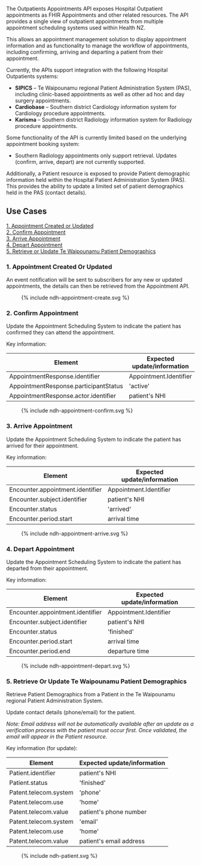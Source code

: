 The Outpatients Appointments API exposes Hospital Outpatient appointments as FHIR Appointments and other related
resources. The API provides a single view of outpatient appointments from multiple appointment scheduling systems used 
within Health NZ.

This allows an appointment management solution to display appointment information and as functionality to manage the 
workflow of appointments, including confirming, arriving and departing a patient from their appointment.

Currently, the APIs support integration with the following Hospital Outpatients systems:
* **SIPICS** – Te Waipounamu regional Patient Administration System (PAS), including clinic-based appointments as well 
as other ad hoc and day surgery appointments.
* **Cardiobase** – Southern district Cardiology information system for Cardiology procedure appointments.
* **Karisma** – Southern district Radiology information system for Radiology procedure appointments.

Some functionality of the API is currently limited based on the underlying appointment booking system:
* Southern Radiology appointments only support retrieval. Updates (confirm, arrive, depart) are not currently supported.

Additionally, a Patient resource is exposed to provide Patient demographic information held within the Hospital Patient
Administration System (PAS). This provides the ability to update a limited set of patient demographics held in the PAS
(contact details).

## Use Cases
[1. Appointment Created or Updated ](#appointment-created-or-updated) <br/>
[2. Confirm Appointment ](#confirm-appointment) <br/>
[3. Arrive Appointment ](#arrive-appointment) <br/>
[4. Depart Appointment ](#depart-appointment) <br />
[5. Retrieve or Update Te Waipounamu Patient Demographics ](#retrieve-or-update-te-waipounamu-patient-demographics) <br />

### 1. Appointment Created Or Updated
An event notification will be sent to subscribers for any new or updated appointments, the details can then be retrieved
from the Appointment API.

<figure>
  <!-- Generated from `input/images-source/ndh-appointment-create.plantuml` -->
  {% include ndh-appointment-create.svg %}
</figure>

### 2. Confirm Appointment
Update the Appointment Scheduling System to indicate the patient has confirmed they can attend the appointment.

Key information:

| Element                               | Expected update/information |
|---------------------------------------|-----------------------------|
| AppointmentResponse.identifier        | Appointment.Identifier      |
| AppointmentResponse.participantStatus | 'active'                    |
| AppointmentResponse.actor.identifier  | patient's NHI               |

<figure>
  <!-- Generated from `input/images-source/ndh-appointment-confirm.plantuml` -->
  {% include ndh-appointment-confirm.svg %}
</figure>

### 3. Arrive Appointment
Update the Appointment Scheduling System to indicate the patient has arrived for their appointment.

Key information:

| Element                          | Expected update/information |
|----------------------------------|-----------------------------|
| Encounter.appointment.identifier | Appointment.Identifier      |
| Encounter.subject.identifier     | patient's NHI               |
| Encounter.status                 | 'arrived'                   |
| Encounter.period.start           | arrival time                |
<figure>
  <!-- Generated from `input/images-source/ndh-appointment-arrive.plantuml` -->
  {% include ndh-appointment-arrive.svg %}
</figure>

### 4. Depart Appointment
Update the Appointment Scheduling System to indicate the patient has departed from their appointment.

Key information:

| Element                          | Expected update/information |
|----------------------------------|-----------------------------|
| Encounter.appointment.identifier | Appointment.Identifier      |
| Encounter.subject.identifier     | patient's NHI               |
| Encounter.status                 | 'finished'                  |
| Encounter.period.start           | arrival time                |
| Encounter.period.end             | departure time              |
<figure>
  <!-- Generated from `input/images-source/ndh-appointment-depart.plantuml` -->
  {% include ndh-appointment-depart.svg %}
</figure>

### 5. Retrieve Or Update Te Waipounamu Patient Demographics
Retrieve Patient Demographics from a Patient in the Te Waipounamu regional Patient Administration System.

Update contact details (phone/email) for the patient.


_Note: Email address will not be automatically available after an update as a verification process with the patient must
occur first. Once validated, the email will appear in the Patient resource._

Key information (for update):

| Element               | Expected update/information |
|-----------------------|-----------------------------|
| Patient.identifier    | patient's NHI               |
| Patient.status        | 'finished'                  |
| Patent.telecom.system | 'phone'                     |
| Patent.telecom.use    | 'home'                      |
| Patent.telecom.value  | patient's phone number      |
| Patent.telecom.system | 'email'                     |
| Patent.telecom.use    | 'home'                      |
| Patent.telecom.value  | patient's email address     |
<figure>
  <!-- Generated from `input/images-source/ndh-patient.plantuml` -->
  {% include ndh-patient.svg %}
</figure>
